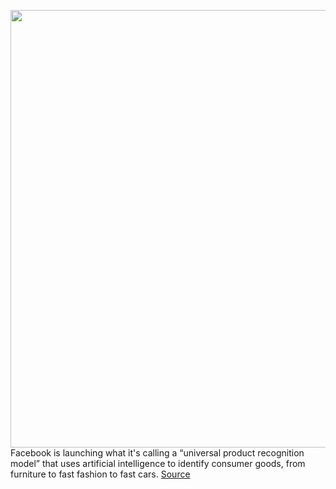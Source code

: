 <img src='https://cdn.vox-cdn.com/thumbor/siPbwFPomouOTNH1urkDt-xwh4g=/0x0:2040x1360/1200x800/filters:focal(857x517:1183x843)/cdn.vox-cdn.com/uploads/chorus_image/image/66817004/acastro_180522_facebook_0002.0.jpg' width='700px' /><br/>
Facebook is launching what it's calling a “universal product recognition model” that uses artificial intelligence to identify consumer goods, from furniture to fast fashion to fast cars.
<a href='https://www.theverge.com/2020/5/19/21263523/facebook-marketplace-ai-object-recognition-shopping-groknet'> Source <a/>